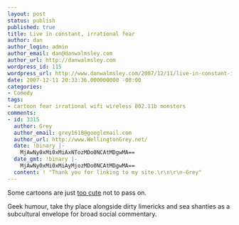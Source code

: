 ```yaml
---
layout: post
status: publish
published: true
title: Live in constant, irrational fear
author: dan
author_login: admin
author_email: dan@danwalmsley.com
author_url: http://danwalmsley.com
wordpress_id: 115
wordpress_url: http://www.danwalmsley.com/2007/12/11/live-in-constant-irrational-fear/
date: 2007-12-11 20:33:36.000000000 -08:00
categories:
- Comedy
tags:
- cartoon fear irrational wifi wireless 802.11b monsters
comments:
- id: 3315
  author: Grey
  author_email: grey1618@googlemail.com
  author_url: http://www.WellingtonGrey.net/
  date: !binary |-
    MjAwNy0xMi0xMiAxNTozMDo0NCAtMDgwMA==
  date_gmt: !binary |-
    MjAwNy0xMi0xMiAyMjozMDo0NCAtMDgwMA==
  content: ! "Thank you for linking to my site.\r\n\r\n-Grey"
---
```

Some cartoons are just <a href="http://www.wellingtongrey.net/miscellanea/archive/2007-05-27--the-truth-about-wireless-devices.html?fark">too cute</a> not to pass on.

Geek humour, take thy place alongside dirty limericks and sea shanties as a subcultural envelope for broad social commentary.
